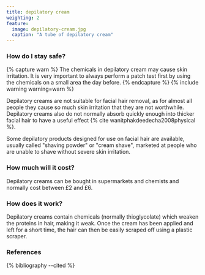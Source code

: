 ```yaml
---
title: depilatory cream
weighting: 2
feature:
  image: depilatory-cream.jpg
  caption: "A tube of depilatory cream"
---
```


### How do I stay safe?

{% capture warn %}
The chemicals in depilatory cream may cause skin irritation. It is very important to always perform a patch test first by using the chemicals on a small area the day before.
{% endcapture %}
{% include warning warning=warn %}

Depilatory creams are not suitable for facial hair removal, as for almost all people they cause so much skin irritation that they are not worthwhile. Depilatory creams also do not normally absorb quickly enough into thicker facial hair to have a useful effect {% cite wanitphakdeedecha2008physical  %}.

Some depilatory products designed for use on facial hair are available, usually called "shaving powder" or "cream shave", marketed at people who are unable to shave without severe skin irritation.

### How much will it cost?

Depilatory creams can be bought in supermarkets and chemists and normally cost between £2 and £6.

### How does it work?

Depilatory creams contain chemicals (normally thioglycolate) which weaken the proteins in hair, making it weak. Once the cream has been applied and left for a short time, the hair can then be easily scraped off using a plastic scraper.

### References

{% bibliography --cited %}
